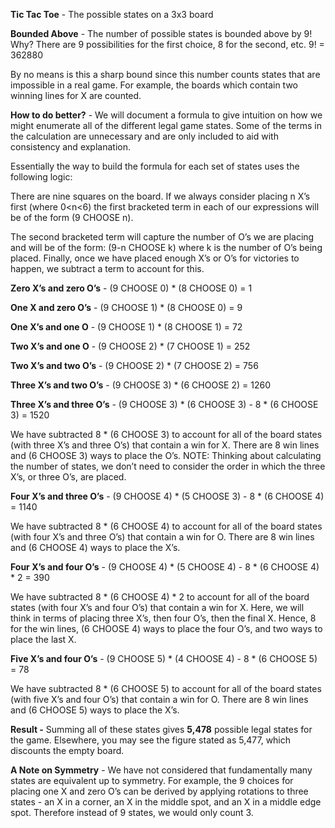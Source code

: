 **Tic Tac Toe** - The possible states on a 3x3 board

**Bounded Above** - The number of possible states is bounded above by 9! Why? There are 9 possibilities for the first choice, 8 for the second, etc.
9! = 362880

By no means is this a sharp bound since this number counts states that are impossible in a real game. For example, the boards which contain two winning lines for X are counted.

**How to do better?** - We will document a formula to give intuition on how we might enumerate all of the different legal game states. Some of the terms in the calculation are unnecessary and are only included to aid with consistency and explanation.

Essentially the way to build the formula for each set of states uses the following logic:

There are nine squares on the board. If we always consider placing n X’s first (where 0<n<6) the first bracketed term in each of our expressions will be of the form (9 CHOOSE n).

The second bracketed term will capture the number of O’s we are placing and will be of the form: (9-n CHOOSE k) where k is the number of O’s being placed.
Finally, once we have placed enough X’s or O’s for victories to happen, we subtract a term to account for this.

**Zero X’s and zero O’s** - (9 CHOOSE 0) * (8 CHOOSE 0) = 1

**One X and zero O’s** - (9 CHOOSE 1) * (8 CHOOSE 0) = 9

**One X’s and one O** - (9 CHOOSE 1) * (8 CHOOSE 1) = 72

**Two X’s and one O** - (9 CHOOSE 2) * (7 CHOOSE 1) = 252

**Two X’s and two O’s** - (9 CHOOSE 2) * (7 CHOOSE 2) = 756

**Three X’s and two O’s** - (9 CHOOSE 3) * (6 CHOOSE 2) = 1260

**Three X’s and three O’s** - (9 CHOOSE 3) * (6 CHOOSE 3) - 8 * (6 CHOOSE 3) = 1520

We have subtracted 8 * (6 CHOOSE 3) to account for all of the board states (with three X’s and three O’s) that contain a win for X. There are 8 win lines and (6 CHOOSE 3) ways to place the O’s. NOTE: Thinking about calculating the number of states, we don’t need to consider the order in which the three X’s, or three O’s, are placed.     

**Four X’s and three O’s** - (9 CHOOSE 4) * (5 CHOOSE 3) - 8 * (6 CHOOSE 4) = 1140

We have subtracted 8 * (6 CHOOSE 4) to account for all of the board states (with four X’s and three O’s) that contain a win for O. There are 8 win lines and (6 CHOOSE 4) ways to place the X’s.  

**Four X’s and four O’s** - (9 CHOOSE 4) * (5 CHOOSE 4) - 8 * (6 CHOOSE 4) * 2 = 390

We have subtracted 8 * (6 CHOOSE 4) * 2 to account for all of the board states (with four X’s and four O’s) that contain a win for X. Here, we will think in terms of placing three X’s, then four O’s, then the final X. Hence, 8 for the win lines, (6 CHOOSE 4) ways to place the four O’s, and two ways to place the last X.  

**Five X’s and four O’s** - (9 CHOOSE 5) * (4 CHOOSE 4) - 8 * (6 CHOOSE 5) = 78

We have subtracted 8 * (6 CHOOSE 5) to account for all of the board states (with five X’s and four O’s) that contain a win for O. There are 8 win lines and (6 CHOOSE 5) ways to place the X’s.  

**Result -** Summing all of these states gives **5,478** possible legal states for the game. Elsewhere, you may see the figure stated as 5,477, which discounts the empty board.

**A Note on Symmetry** - We have not considered that fundamentally many states are equivalent up to symmetry. For example, the 9 choices for placing one X and zero O’s can be derived by applying rotations to three states - an X in a corner, an X in the middle spot, and an X in a middle edge spot. Therefore instead of 9 states, we would only count 3.

